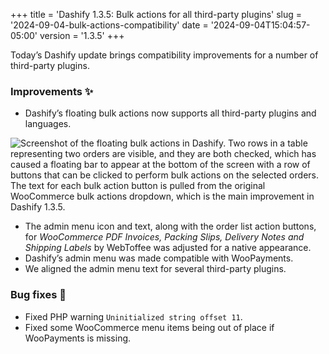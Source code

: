 +++
title = 'Dashify 1.3.5: Bulk actions for all third-party plugins'
slug = '2024-09-04-bulk-actions-compatibility'
date = '2024-09-04T15:04:57-05:00'
version = '1.3.5'
+++

Today’s Dashify update brings compatibility improvements for a number of third-party plugins.

### Improvements ✨

- Dashify’s floating bulk actions now supports all third-party plugins and languages.

![Screenshot of the floating bulk actions in Dashify. Two rows in a table representing two orders are visible, and they are both checked, which has caused a floating bar to appear at the bottom of the screen with a row of buttons that can be clicked to perform bulk actions on the selected orders. The text for each bulk action button is pulled from the original WooCommerce bulk actions dropdown, which is the main improvement in Dashify 1.3.5.](/releases/2024-09-04-bulk-actions-compatibility/bulk-actions.png)

- The admin menu icon and text, along with the order list action buttons, for *WooCommerce PDF Invoices, Packing Slips,
Delivery Notes and Shipping Labels* by WebToffee was adjusted for a native appearance.
- Dashify’s admin menu was made compatible with WooPayments.
- We aligned the admin menu text for several third-party plugins.

### Bug fixes 🐞

- Fixed PHP warning `Uninitialized string offset 11`.
- Fixed some WooCommerce menu items being out of place if WooPayments is missing.
